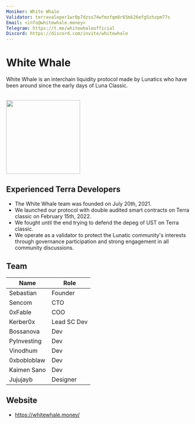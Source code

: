 ```yaml
---
Moniker: White Whale
Validator: terravaloper1wr0p7dzss74wfmzfqm8r65mk26efg5zhzpm77s
Email: <info@whitewhale.money>
Telegram: https://t.me/whitewhaleofficial
Discord: https://discord.com/invite/whitewhale
---
```


# White Whale

White Whale is an interchain liquidity protocol made by Lunatics who have been around since the early days of Luna Classic. 
<br /><br />
<p align="left"><img src="https://www.whitewhale.money/tokenlogo.png" width="200" height="200"></p>

## Experienced Terra Developers

- The White Whale team was founded on July 20th, 2021.
- We launched our protocol with double audited smart contracts on Terra classic on February 15th, 2022.
- We fought until the end trying to defend the depeg of UST on Terra classic.
- We operate as a validator to protect the Lunatic community's interests through governance participation and strong engagement in all community discussions.

## Team

| Name         | Role 
| ------------ | --------------- |
| Sebastian    | Founder         |
| Sencom       | CTO             |
| 0xFable      | COO             |
| Kerber0x     | Lead SC Dev     |
| Bossanova    | Dev             |
| PyInvesting  | Dev             |
| Vinodhum     | Dev             |
| 0xbobloblaw  | Dev             |
| Kaimen Sano  | Dev             |
| Jujujayb     | Designer        |

## Website

- https://whitewhale.money/
<br /><br />
